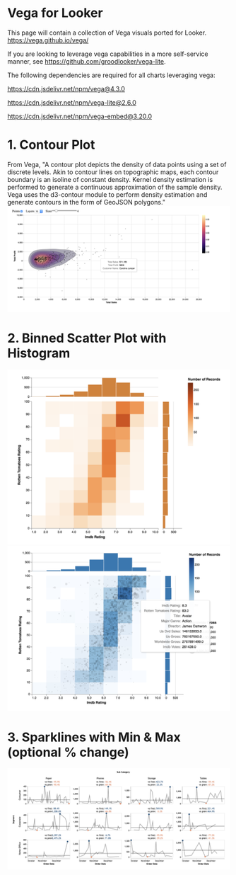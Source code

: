# Vega for Looker

This page will contain a collection of Vega visuals ported for Looker.
https://vega.github.io/vega/

If you are looking to leverage vega capabilities in a more self-service manner, see 
https://github.com/groodlooker/vega-lite.

The following dependencies are required for all charts leveraging vega:

https://cdn.jsdelivr.net/npm/vega@4.3.0

https://cdn.jsdelivr.net/npm/vega-lite@2.6.0

https://cdn.jsdelivr.net/npm/vega-embed@3.20.0

# 1. Contour Plot
From Vega, "A contour plot depicts the density of data points using a set of discrete levels. Akin to contour lines on topographic maps, each contour boundary is an isoline of constant density. Kernel density estimation is performed to generate a continuous approximation of the sample density. Vega uses the d3-contour module to perform density estimation and generate contours in the form of GeoJSON polygons."
![Screenshot](contour.png)

# 2. Binned Scatter Plot with Histogram
![Screenshot](binned_scatter.png)
![Screenshot](binned_scatter_points.png)

# 3. Sparklines with Min & Max (optional % change)
![Screenshot](sparklines.png)
